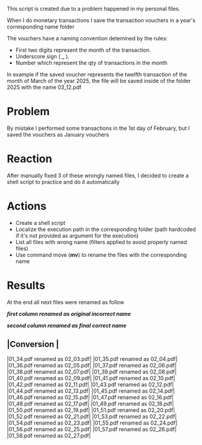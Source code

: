This script is created due to a problem happened in my personal files.

When I do monetary transactions I save the transaction vouchers in a year's corresponding name folder

The vouchers have a naming convention detemined by the rules:
* First two digits represent the month of the transaction.
* Underscore sign ( **_** ).
* Number which represent the qty of transactions in the month

In example if the saved voucher represents the twelfth transaction of the month of March of the year 2025,
the file will be saved inside of the folder 2025 with the name 03_12.pdf

# Problem
By mistake I performed some transactions in the 1st day of February, but I saved the vouchers as January vouchers

# Reaction
After manually fixed 3 of these wrongly named files, I decided to create a shell script to practice and do it automatically 

# Actions
* Create a shell script
* Localize the execution path in the corresponding folder (path hardcoded if it's not provided as argument for the execution)
* List all files with wrong name (filters applied to avoid properly named files)
* Use command move (**mv**) to rename the files with the corresponding name

# Results
At the end all next files were renamed as follow

__*first column renamed as original incorrect name*__

__*second column renamed as final correct name*__

|Conversion            |
------------------------
|01_34.pdf renamed as 02_03.pdf|
|01_35.pdf renamed as 02_04.pdf|
|01_36.pdf renamed as 02_05.pdf|
|01_37.pdf renamed as 02_06.pdf|
|01_38.pdf renamed as 02_07.pdf|
|01_39.pdf renamed as 02_08.pdf|
|01_40.pdf renamed as 02_09.pdf|
|01_41.pdf renamed as 02_10.pdf|
|01_42.pdf renamed as 02_11.pdf|
|01_43.pdf renamed as 02_12.pdf|
|01_44.pdf renamed as 02_13.pdf|
|01_45.pdf renamed as 02_14.pdf|
|01_46.pdf renamed as 02_15.pdf|
|01_47.pdf renamed as 02_16.pdf|
|01_48.pdf renamed as 02_17.pdf|
|01_49.pdf renamed as 02_18.pdf|
|01_50.pdf renamed as 02_19.pdf|
|01_51.pdf renamed as 02_20.pdf|
|01_52.pdf renamed as 02_21.pdf|
|01_53.pdf renamed as 02_22.pdf|
|01_54.pdf renamed as 02_23.pdf|
|01_55.pdf renamed as 02_24.pdf|
|01_56.pdf renamed as 02_25.pdf|
|01_57.pdf renamed as 02_26.pdf|
|01_58.pdf renamed as 02_27.pdf|